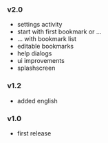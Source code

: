 ### v2.0

- settings activity
- start with first bookmark or …
- … with bookmark list
- editable bookmarks
- help dialogs
- ui improvements
- splashscreen

### v1.2

- added english

### v1.0

- first release
